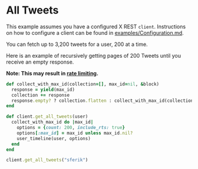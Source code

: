 # All Tweets

This example assumes you have a configured X REST `client`. Instructions
on how to configure a client can be found in [examples/Configuration.md][cfg].

[cfg]: https://github.com/sferik/X/blob/master/examples/Configuration.md

You can fetch up to 3,200 tweets for a user, 200 at a time.

Here is an example of recursively getting pages of 200 Tweets until you receive
an empty response.

**Note: This may result in [rate limiting][].**

[rate limiting]: https://github.com/sferik/X/blob/master/examples/RateLimiting.md

```ruby
def collect_with_max_id(collection=[], max_id=nil, &block)
  response = yield(max_id)
  collection += response
  response.empty? ? collection.flatten : collect_with_max_id(collection, response.last.id - 1, &block)
end

def client.get_all_tweets(user)
  collect_with_max_id do |max_id|
    options = {count: 200, include_rts: true}
    options[:max_id] = max_id unless max_id.nil?
    user_timeline(user, options)
  end
end

client.get_all_tweets("sferik")
```
